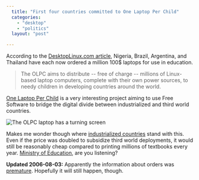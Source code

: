 ```yaml
---
  title: "First four countries committed to One Laptop Per Child"
  categories: 
    - "desktop"
    - "politics"
  layout: "post"

---
```

According to the [DesktopLinux.com article][1], Nigeria, Brazil, Argentina, and Thailand have each now ordered a million 100$ laptops for use in education.

> The OLPC aims to distribute -- free of charge -- millions of Linux-based laptop computers, complete with their own power sources, to needy children in developing countries around the world.

[One Laptop Per Child][2] is a very interesting project aiming to use Free Software to bridge the digital divide between industrialized and third world countries.

![The OLPC laptop has a turning screen](https://d2vqpl3tx84ay5.cloudfront.net/olpc_orange_small.jpg)

Makes me wonder though where [industrialized countries][4] stand with this. Even if the price was doubled to subsidize third world deployments, it would still be reasonably cheap compared to printing millions of textbooks every year. [Ministry of Education][3], are you listening?

__Updated 2006-08-03:__ Apparently the information about orders was [premature][5]. Hopefully it will still happen, though.

[1]: http://desktoplinux.com/news/NS7131519895.html
[2]: http://www.laptop.org/faq.en_US.html
[3]: http://www.minedu.fi/OPM/?lang=en
[4]: http://wiki.laptop.org/go/Our_market#Will_the_laptop_be_available_for_relatively_developed_nations.3F
[5]: http://www.0xdeadbeef.com/weblog/?p=216
